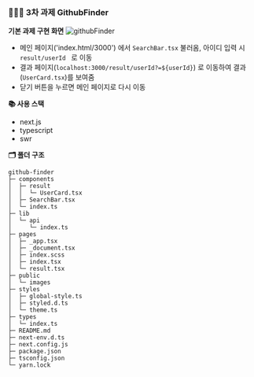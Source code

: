 ### 🙆🏻‍♂️ 3차 과제 GithubFinder

**기본 과제 구현 화면**
![githubFinder](https://user-images.githubusercontent.com/26808056/116347333-f7876000-a826-11eb-9d08-bc0cec2ef4e3.gif)

- 메인 페이지('index.html/3000') 에서 `SearchBar.tsx` 불러옴, 아이디 입력 시 `result/userId ` 로 이동
- 결과 페이지(`localhost:3000/result/userId?=${userId}`) 로 이동하여 결과(`UserCard.tsx`)를 보여줌
- 닫기 버튼을 누르면 메인 페이지로 다시 이동

**📚 사용 스택**

- next.js
- typescript
- swr

**🗂 폴더 구조**

```
github-finder
├─ components
│  ├─ result
│  │  └─ UserCard.tsx
│  ├─ SearchBar.tsx
│  └─ index.ts
├─ lib
│  └─ api
│     └─ index.ts
├─ pages
│  ├─ _app.tsx
│  ├─ _document.tsx
│  ├─ index.scss
│  ├─ index.tsx
│  └─ result.tsx
├─ public
│  └─ images
├─ styles
│  ├─ global-style.ts
│  ├─ styled.d.ts
│  └─ theme.ts
├─ types
│  └─ index.ts
├─ README.md
├─ next-env.d.ts
├─ next.config.js
├─ package.json
├─ tsconfig.json
└─ yarn.lock
```
